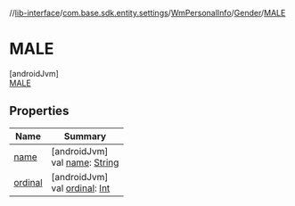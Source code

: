 //[lib-interface](../../../../../index.md)/[com.base.sdk.entity.settings](../../../index.md)/[WmPersonalInfo](../../index.md)/[Gender](../index.md)/[MALE](index.md)

# MALE

[androidJvm]\
[MALE](index.md)

## Properties

| Name | Summary |
|---|---|
| [name](../../../../com.base.sdk.port.app/-w-m-camera-flash-mode/-w-m-camera-flash-mode-auto/index.md#-372974862%2FProperties%2F-721212597) | [androidJvm]<br>val [name](../../../../com.base.sdk.port.app/-w-m-camera-flash-mode/-w-m-camera-flash-mode-auto/index.md#-372974862%2FProperties%2F-721212597): [String](https://kotlinlang.org/api/latest/jvm/stdlib/kotlin/-string/index.html) |
| [ordinal](../../../../com.base.sdk.port.app/-w-m-camera-flash-mode/-w-m-camera-flash-mode-auto/index.md#-739389684%2FProperties%2F-721212597) | [androidJvm]<br>val [ordinal](../../../../com.base.sdk.port.app/-w-m-camera-flash-mode/-w-m-camera-flash-mode-auto/index.md#-739389684%2FProperties%2F-721212597): [Int](https://kotlinlang.org/api/latest/jvm/stdlib/kotlin/-int/index.html) |
